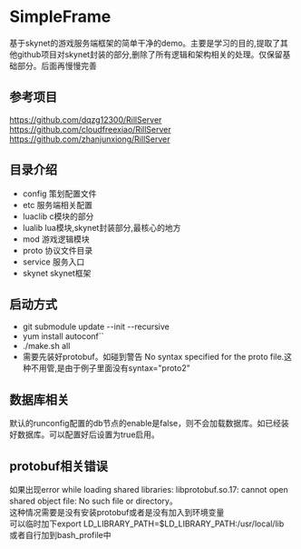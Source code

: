 # SimpleFrame

基于skynet的游戏服务端框架的简单干净的demo。主要是学习的目的,提取了其他github项目对skynet封装的部分,删除了所有逻辑和架构相关的处理。仅保留基础部分。后面再慢慢完善

## 参考项目
https://github.com/dqzg12300/RillServer 
https://github.com/cloudfreexiao/RillServer 
https://github.com/zhanjunxiong/RillServer 

## 目录介绍
* config 策划配置文件
* etc 服务端相关配置
* luaclib c模块的部分
* lualib lua模块,skynet封装部分,最核心的地方
* mod 游戏逻辑模块
* proto 协议文件目录
* service 服务入口
* skynet skynet框架

## 启动方式
* git submodule update --init --recursive
* yum install autoconf``
* ./make.sh all
* 需要先装好protobuf。如碰到警告 No syntax specified for the proto file.这种不用管,是由于例子里面没有syntax="proto2"

## 数据库相关
默认的runconfig配置的db节点的enable是false，则不会加载数据库。如已经装好数据库。可以配置好后设置为true启用。

## protobuf相关错误
如果出现error while loading shared libraries: libprotobuf.so.17: cannot open shared object file: No such file or directory。  
这种情况需要是没有安装protobuf或者是没有加入到环境变量  
可以临时加下export LD_LIBRARY_PATH=$LD_LIBRARY_PATH:/usr/local/lib  
或者自行加到bash_profile中